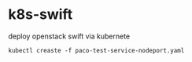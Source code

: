 # k8s-swift
deploy openstack swift via kubernete

```
kubectl creaste -f paco-test-service-nodeport.yaml
```
